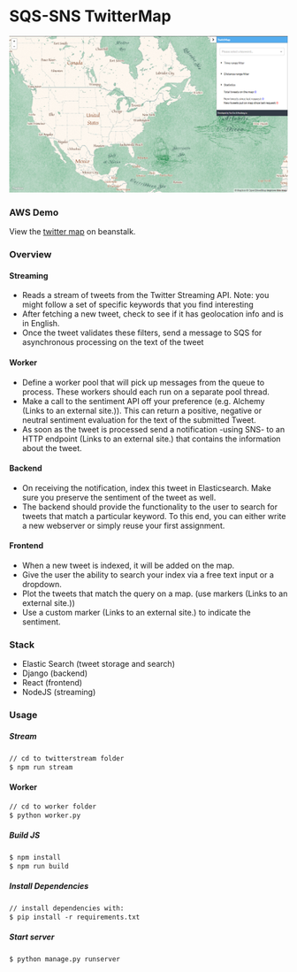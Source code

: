 # SQS-SNS TwitterMap

![shot](shot.png)

### AWS Demo
View the [twitter map](http://twittmap.q3f5vtg5g3.us-west-2.elasticbeanstalk.com/) on beanstalk.

### Overview
#### Streaming
- Reads a stream of tweets from the Twitter Streaming API. Note: you might follow a set of specific keywords that you find interesting
- After fetching a new tweet, check to see if it has geolocation info and is in English.
- Once the tweet validates these filters, send a message to SQS for asynchronous processing on the text of the tweet

#### Worker
- Define a worker pool that will pick up messages from the queue to process. These workers should each run on a separate pool thread.
- Make a call to the sentiment API off your preference (e.g. Alchemy (Links to an external site.)). This can return a positive, negative or neutral sentiment evaluation for the text of the submitted Tweet.
- As soon as the tweet is processed send a notification -using SNS- to an HTTP endpoint (Links to an external site.) that contains the information about the tweet.

#### Backend
- On receiving the notification, index this tweet in Elasticsearch. Make sure you preserve the sentiment of the tweet as well.
- The backend should provide the functionality to the user to search for tweets that match a particular keyword. To this end, you can either write a new webserver or simply reuse your first assignment.

#### Frontend
- When a new tweet is indexed, it will be added on the map.
- Give the user the ability to search your index via a free text input or a dropdown.
- Plot the tweets that match the query on a map. (use markers (Links to an external site.))
- Use a custom marker (Links to an external site.) to indicate the sentiment.

### Stack
- Elastic Search (tweet storage and search)
- Django (backend)
- React (frontend)
- NodeJS (streaming)

### Usage

##### Stream
```
// cd to twitterstream folder
$ npm run stream
```

#### Worker
```
// cd to worker folder
$ python worker.py
```

##### Build JS
```
$ npm install
$ npm run build
```

##### Install Dependencies
```
// install dependencies with:
$ pip install -r requirements.txt
```

##### Start server
```
$ python manage.py runserver
```
